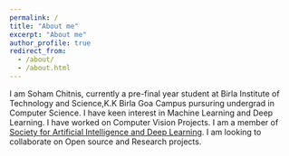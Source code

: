 ```yaml
---
permalink: /
title: "About me"
excerpt: "About me"
author_profile: true
redirect_from: 
  - /about/
  - /about.html
---
```


I am Soham Chitnis, currently a pre-final year student at Birla Institute of Technology and Science,K.K Birla Goa Campus pursuring undergrad in Computer Science. I have keen interest in Machine Learning and Deep Learning. I have worked on Computer Vision Projects. I am a member of [Society for Artificial Intelligence and Deep Learning](https://www.saidl.in/). I am looking to collaborate on Open source and Research projects.

